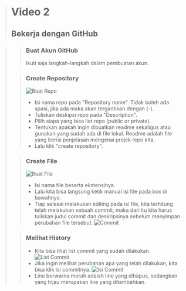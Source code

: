 ># **Video 2**
>## **Bekerja dengan GitHub**

>>### **Buat Akun GitHub**
>>Ikuti saja langkah-langkah dalam pembuatan akun.
>
>>### **Create Repository**
>> ![Buat Repo](https://github.com/uliviaembun/Photos/blob/main/Screenshot%20(306).png)
>> - Isi nama repo pada "Repository name". Tidak boleh ada spasi, jika ada maka akan tergantikan dengan (-).
>> - Tuliskan deskipsi repo pada "Description".
>> - Pilih siapa yang bisa liat repo (public or private).
>> - Tentukan apakah ingin dibuatkan readme sekaligus atau gunakan yang sudah ada di file lokal. Readme adalah file yang berisi penjelasan mengenai projek repo kita.
>> - Lalu klik "create repository".
>
>>### **Create File**
>>![Buat File](https://github.com/uliviaembun/Photos/blob/main/Screenshot%20(307).png)
>> - Isi nama file beserta ekstensinya.
>> - Lalu kita bisa langsung ketik manual isi file pada box di bawahnya.
>> - Tiap selesai melakukan editing pada isi file, kita terhitung telah melakukan sebuah commit, maka dari itu kita harus tuliskan judul commit dan deskripsinya sebelum menyimpan perubahan file tersebut.
>> ![Commit](https://github.com/uliviaembun/Photos/blob/main/Screenshot%20(308).png)
>
>>### **Melihat History**
>> - Kita bisa lihat list commit yang sudah dilakukan.
>> ![List Commit](https://github.com/uliviaembun/Photos/blob/main/Screenshot%20(309).png)
>> - Jika ingin melihat perubahan apa yang telah dilakukan, kita bisa klik isi commitnya.
>> ![Isi Commit](https://github.com/uliviaembun/Photos/blob/main/Screenshot%20(312).png)
>> - Line berwarna merah adalah line yang dihapus, sedangkan yang hijau merupakan line yang ditambahkan.

